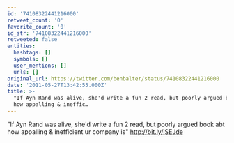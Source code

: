 ```yaml
---
id: '74108322441216000'
retweet_count: '0'
favorite_count: '0'
id_str: '74108322441216000'
retweeted: false
entities:
  hashtags: []
  symbols: []
  user_mentions: []
  urls: []
original_url: https://twitter.com/benbalter/status/74108322441216000
date: '2011-05-27T13:42:55.000Z'
title: >-
  "If Ayn Rand was alive, she'd write a fun 2 read, but poorly argued book abt
  how appalling & ineffic…
---
```


"If Ayn Rand was alive, she'd write a fun 2 read, but poorly argued book abt how appalling & inefficient ur company is" http://bit.ly/iSEJde